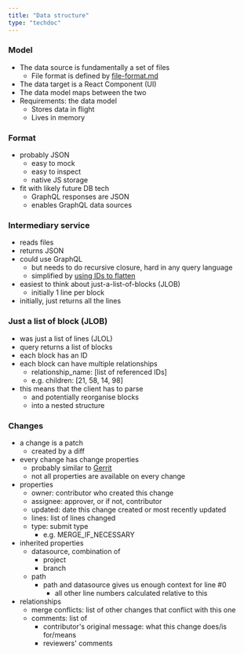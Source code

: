 ```yaml
---
title: "Data structure"
type: "techdoc"
---
```


### Model
+ The data source is fundamentally a set of files
    + File format is defined by [file-format.md](file-format.md)
+ The data target is a React Component (UI)
+ The data model maps between the two
+ Requirements: the data model
    + Stores data in flight
    + Lives in memory

### Format
+ probably JSON
    + easy to mock
    + easy to inspect
    + native JS storage
+ fit with likely future DB tech
    + GraphQL responses are JSON
    + enables GraphQL data sources

### Intermediary service
+ reads files
+ returns JSON
+ could use GraphQL
    + but needs to do recursive closure, hard in any query language
    + simplified by [using IDs to flatten](https://stackoverflow.com/questions/44746923/how-to-model-recursive-data-structures-in-graphql)
+ easiest to think about just-a-list-of-blocks (JLOB)
    + initially 1 line per block
+ initially, just returns all the lines

### Just a list of block (JLOB)
+ was just a list of lines (JLOL)
+ query returns a list of blocks
+ each block has an ID
+ each block can have multiple relationships
    + relationship_name: [list of referenced IDs]
    + e.g. children: [21, 58, 14, 98]
+ this means that the client has to parse
    + and potentially reorganise blocks
    + into a nested structure

### Changes
+ a change is a patch
    + created by a diff
+ every change has change properties
    + probably similar to [Gerrit](https://gerrit-review.googlesource.com/Documentation/concept-changes.html)
    + not all properties are available on every change
+ properties
    + owner: contributor who created this change
    + assignee: approver, or if not, contributor
    + updated: date this change created or most recently updated
    + lines: list of lines changed
    + type: submit type
        + e.g. MERGE_IF_NECESSARY
+ inherited properties
    + datasource, combination of
        + project
        + branch
    + path
        + path and datasource gives us enough context for line #0
            + all other line numbers calculated relative to this
+ relationships
    + merge conflicts: list of other changes that conflict with this one
    + comments: list of
        + contributor's original message: what this change does/is for/means
        + reviewers' comments
